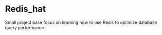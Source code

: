 # Redis_hat
Small project base focus on learning how to use Redis to optimize database query performance 
